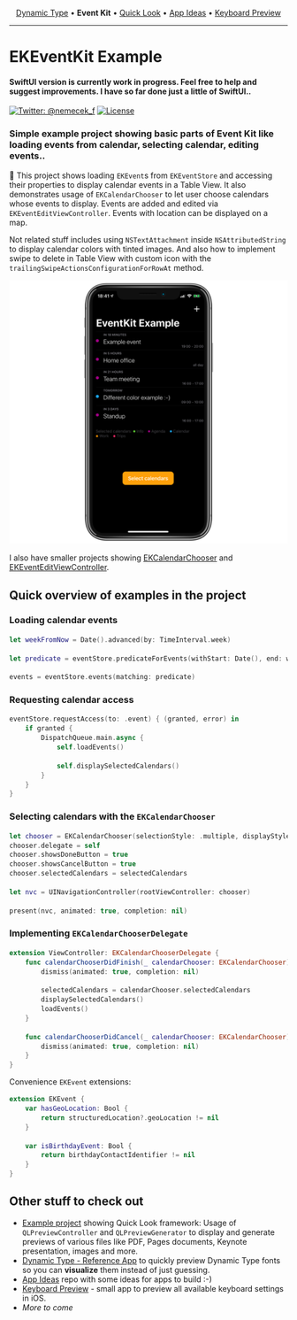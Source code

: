 
<p align="center">
  <a href="https://github.com/nemecek-filip/DynamicType-ReferenceApp">Dynamic Type</a> &bull;
  <b>Event Kit</b> &bull;
  <a href="https://github.com/nemecek-filip/QLPreviewController.Example">Quick Look</a> 	&bull;
  <a href="https://github.com/nemecek-filip/App-ideas">App Ideas</a> &bull;
  <a href="https://github.com/nemecek-filip/KeyboardPreview.iOS">Keyboard Preview</a>
</p>

----

# EKEventKit Example

#### SwiftUI version is currently work in progress. Feel free to help and suggest improvements. I have so far done just a little of SwiftUI..

[![Twitter: @nemecek_f](https://img.shields.io/badge/contact-@nemecek_f-blue.svg?style=flat)](https://twitter.com/nemecek_f)
[![License](https://img.shields.io/badge/license-MIT-green.svg?style=flat)](https://github.com/nemecek-filip/EKEventKit.Example/blob/master/LICENSE)

### Simple example project showing basic parts of Event Kit like loading events from calendar, selecting calendar, editing events..

📅 This project shows loading `EKEvent`s from `EKEventStore` and accessing their properties to display calendar events in a Table View. It also demonstrates usage of `EKCalendarChooser` to let user choose calendars whose events to display. Events are added and edited via `EKEventEditViewController`. Events with location can be displayed on a map.

Not related stuff includes using `NSTextAttachment` inside `NSAttributedString` to display calendar colors with tinted images. And also how to implement swipe to delete in Table View with custom icon with the `trailingSwipeActionsConfigurationForRowAt` method.

![](Images/showcase.png)

I also have smaller projects showing [EKCalendarChooser](https://github.com/nemecek-filip/EKCalendarChooser.Example) and [EKEventEditViewController](https://github.com/nemecek-filip/EKEventEditViewController.Example).

## Quick overview of examples in the project

### Loading calendar events

```swift
let weekFromNow = Date().advanced(by: TimeInterval.week)
        
let predicate = eventStore.predicateForEvents(withStart: Date(), end: weekFromNow, calendars: Array(selectedCalendars))

events = eventStore.events(matching: predicate)
```

### Requesting calendar access

```swift
eventStore.requestAccess(to: .event) { (granted, error) in
    if granted {
        DispatchQueue.main.async {
            self.loadEvents()
            
            self.displaySelectedCalendars()
        }
    }
}
```

### Selecting calendars with the `EKCalendarChooser`

```swift
let chooser = EKCalendarChooser(selectionStyle: .multiple, displayStyle: .allCalendars, entityType: .event, eventStore: eventStore)
chooser.delegate = self
chooser.showsDoneButton = true
chooser.showsCancelButton = true
chooser.selectedCalendars = selectedCalendars
    
let nvc = UINavigationController(rootViewController: chooser)
    
present(nvc, animated: true, completion: nil)
```

### Implementing `EKCalendarChooserDelegate`

```swift
extension ViewController: EKCalendarChooserDelegate {
    func calendarChooserDidFinish(_ calendarChooser: EKCalendarChooser) {
        dismiss(animated: true, completion: nil)
        
        selectedCalendars = calendarChooser.selectedCalendars
        displaySelectedCalendars()
        loadEvents()
    }
    
    func calendarChooserDidCancel(_ calendarChooser: EKCalendarChooser) {
        dismiss(animated: true, completion: nil)
    }
}
```

Convenience `EKEvent` extensions:

```swift
extension EKEvent {
    var hasGeoLocation: Bool {
        return structuredLocation?.geoLocation != nil
    }
    
    var isBirthdayEvent: Bool {
        return birthdayContactIdentifier != nil
    }
}
```

## Other stuff to check out
* [Example project](https://github.com/nemecek-filip/QLPreviewController.Example) showing Quick Look framework: Usage of `QLPreviewController` and `QLPreviewGenerator` to display and generate previews of various files like PDF, Pages documents, Keynote presentation, images and more.
* [Dynamic Type - Reference App](https://github.com/nemecek-filip/DynamicType-ReferenceApp) to quickly preview Dynamic Type fonts so you can **visualize** them instead of just guessing.
* [App Ideas](https://github.com/nemecek-filip/App-ideas) repo with some ideas for apps to build :-)
* [Keyboard Preview](https://github.com/nemecek-filip/KeyboardPreview.iOS) - small app to preview all available keyboard settings in iOS.
* _More to come_